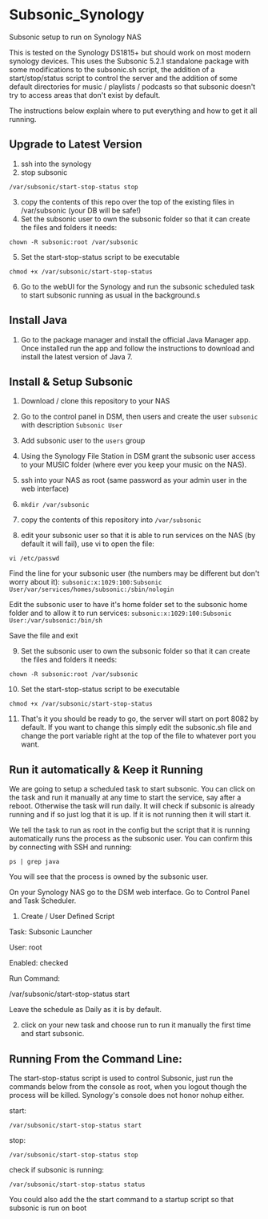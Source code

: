 # Subsonic_Synology
Subsonic setup to run on Synology NAS

This is tested on the Synology DS1815+ but should work on most modern synology devices.  This uses the Subsonic 5.2.1 standalone package with some modifications to the subsonic.sh script, the addition of a start/stop/status script to control the server and the addition of some default directories for music / playlists / podcasts so that subsonic doesn't try to access areas that don't exist by default.

The instructions below explain where to put everything and how to get it all running.

## Upgrade to Latest Version
1) ssh into the synology
2) stop subsonic

`/var/subsonic/start-stop-status stop`

3) copy the contents of this repo over the top of the existing files in /var/subsonic (your DB will be safe!)
4) Set the subsonic user to own the subsonic folder so that it can create the files and folders it needs:

`chown -R subsonic:root /var/subsonic`

5) Set the start-stop-status script to be executable

`chmod +x /var/subsonic/start-stop-status`

6) Go to the webUI for the Synology and run the subsonic scheduled task to start subsonic running as usual in the background.s

## Install Java

1) Go to the package manager and install the official Java Manager app.  Once installed run the app and follow the instructions to download and install the latest version of Java 7.

## Install & Setup Subsonic
1) Download / clone this repository to your NAS

2) Go to the control panel in DSM, then users and create the user `subsonic` with description `Subsonic User`

3) Add subsonic user to the `users` group

4) Using the Synology File Station in DSM grant the subsonic user access to your MUSIC folder (where ever you keep your music on the NAS).

5) ssh into your NAS as root (same password as your admin user in the web interface)

6) `mkdir /var/subsonic`

7) copy the contents of this repository into `/var/subsonic`

8) edit your subsonic user so that it is able to run services on the NAS (by default it will fail), use vi to open the file:

`vi /etc/passwd`

Find the line for your subsonic user (the numbers may be different but don't worry about it):
`subsonic:x:1029:100:Subsonic User/var/services/homes/subsonic:/sbin/nologin`

Edit the subsonic user to have it's home folder set to the subsonic home folder and to allow it to run services:
`subsonic:x:1029:100:Subsonic User:/var/subsonic:/bin/sh`

Save the file and exit

9) Set the subsonic user to own the subsonic folder so that it can create the files and folders it needs:

`chown -R subsonic:root /var/subsonic`

10) Set the start-stop-status script to be executable

`chmod +x /var/subsonic/start-stop-status`

11) That's it you should be ready to go, the server will start on port 8082 by default.  If you want to change this simply edit the subsonic.sh file and change the port variable right at the top of the file to whatever port you want.

## Run it automatically & Keep it Running

We are going to setup a scheduled task to start subsonic.  You can click on the task and run it manually at any time to start the service, say after a reboot.  Otherwise the task will run daily.  It will check if subsonic is already running and if so just log that it is up.  If it is not running then it will start it.

We tell the task to run as root in the config but the script that it is running automatically runs the process as the subsonic user.  You can confirm this by connecting with SSH and running:

`ps | grep java`

You will see that the process is owned by the subsonic user.

On your Synology NAS go to the DSM web interface.  Go to Control Panel and Task Scheduler.

1) Create / User Defined Script

Task: Subsonic Launcher

User: root

Enabled: checked

Run Command:

/var/subsonic/start-stop-status start


Leave the schedule as Daily as it is by default.


2) click on your new task and choose run to run it manually the first time and start subsonic.

## Running From the Command Line:

The start-stop-status script is used to control Subsonic, just run the commands below from the console as root, when you logout though the process will be killed.  Synology's console does not honor nohup either.

start:

`/var/subsonic/start-stop-status start`

stop:

`/var/subsonic/start-stop-status stop`

check if subsonic is running:

`/var/subsonic/start-stop-status status`

You could also add the the start command to a startup script so that subsonic is run on boot
